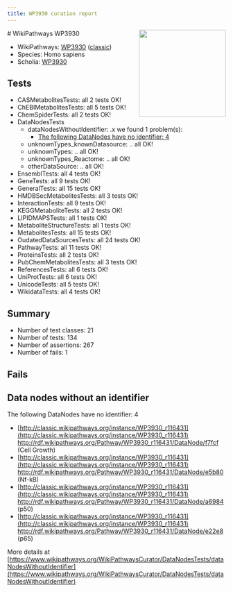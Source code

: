 ```yaml
---
title: WP3930 curation report
---
```


<img style="float: right; width: 200px" src="https://upload.wikimedia.org/wikipedia/commons/thumb/8/83/Wplogo_with_text_500.png/640px-Wplogo_with_text_500.png" />
# WikiPathways WP3930

* WikiPathways: [WP3930](https://wikipathways.org/pathways/WP3930) ([classic](https://classic.wikipathways.org/instance/WP3930))
* Species: Homo sapiens
* Scholia: [WP3930](https://scholia.toolforge.org/wikipathways/WP3930)
## Tests
* CASMetabolitesTests: all 2 tests OK!
* ChEBIMetabolitesTests: all 5 tests OK!
* ChemSpiderTests: all 2 tests OK!
* DataNodesTests
    * dataNodesWithoutIdentifier: .x we found 1 problem(s):
        * [The following DataNodes have no identifier: 4](#d2d32fa3)
    * unknownTypes_knownDatasource: .. all OK!
    * unknownTypes: .. all OK!
    * unknownTypes_Reactome: .. all OK!
    * otherDataSource: .. all OK!
* EnsemblTests: all 4 tests OK!
* GeneTests: all 9 tests OK!
* GeneralTests: all 15 tests OK!
* HMDBSecMetabolitesTests: all 3 tests OK!
* InteractionTests: all 9 tests OK!
* KEGGMetaboliteTests: all 2 tests OK!
* LIPIDMAPSTests: all 1 tests OK!
* MetaboliteStructureTests: all 1 tests OK!
* MetabolitesTests: all 15 tests OK!
* OudatedDataSourcesTests: all 24 tests OK!
* PathwayTests: all 11 tests OK!
* ProteinsTests: all 2 tests OK!
* PubChemMetabolitesTests: all 3 tests OK!
* ReferencesTests: all 6 tests OK!
* UniProtTests: all 6 tests OK!
* UnicodeTests: all 5 tests OK!
* WikidataTests: all 4 tests OK!


## Summary

* Number of test classes: 21
* Number of tests: 134
* Number of assertions: 267
* Number of fails: 1

## Fails

<a name="d2d32fa3" />

## Data nodes without an identifier

The following DataNodes have no identifier: 4

* [http://classic.wikipathways.org/instance/WP3930_r116431](http://classic.wikipathways.org/instance/WP3930_r116431) http://rdf.wikipathways.org/Pathway/WP3930_r116431/DataNode/f7fcf (Cell Growth)
* [http://classic.wikipathways.org/instance/WP3930_r116431](http://classic.wikipathways.org/instance/WP3930_r116431) http://rdf.wikipathways.org/Pathway/WP3930_r116431/DataNode/e5b80 (Nf-kB)
* [http://classic.wikipathways.org/instance/WP3930_r116431](http://classic.wikipathways.org/instance/WP3930_r116431) http://rdf.wikipathways.org/Pathway/WP3930_r116431/DataNode/a6984 (p50)
* [http://classic.wikipathways.org/instance/WP3930_r116431](http://classic.wikipathways.org/instance/WP3930_r116431) http://rdf.wikipathways.org/Pathway/WP3930_r116431/DataNode/e22e8 (p65)


More details at [https://www.wikipathways.org/WikiPathwaysCurator/DataNodesTests/dataNodesWithoutIdentifier](https://www.wikipathways.org/WikiPathwaysCurator/DataNodesTests/dataNodesWithoutIdentifier)

